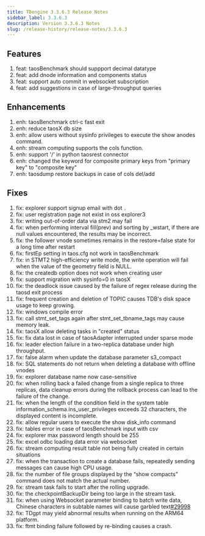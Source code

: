 ```yaml
---
title: TDengine 3.3.6.3 Release Notes
sidebar_label: 3.3.6.3
description: Version 3.3.6.3 Notes
slug: /release-history/release-notes/3.3.6.3
---
```


## Features
  1. feat: taosBenchmark should suppport decimal datatype
  2. feat: add dnode information and components status
  3. feat: support auto commit in websocket subscription
  4. feat: add suggestions in case of large-throughput queries

## Enhancements
  1. enh: taosBenchmark ctrl-c fast exit
  2. enh: reduce taosX db size
  3. enh: allow users without sysinfo privileges to execute the show anodes command.
  4. enh: stream computing supports the cols function.
  5. enh: support '/' in python taosrest connector
  6. enh: changed the keyword for composite primary keys from "primary key" to "composite key" 
  7. enh: taosdump restore backups in case of cols del/add

## Fixes
  1. fix: explorer support signup email with dot `.`
  2. fix: user registration page not exist in oss explorer3
  3. fix: writing out-of-order data via stm2 may fail
  4. fix: when performing interval fill(prev) and sorting by _wstart, if there are null values encountered, the results may be incorrect.
  5. fix: the follower vnode sometimes remains in the restore=false state for a long time after restart
  6. fix: firstEp setting in taos.cfg not work in taosBenchmark
  7. fix: in STMT2 high-efficiency write mode, the write operation will fail when the value of the geometry field is NULL.
  8. fix: the createdb option does not work when creating user
  9. fix: support migration with sysinfo=0 in taosX
 10. fix: the deadlock issue caused by the failure of regex release during the taosd exit process
 11. fix: frequent creation and deletion of TOPIC causes TDB's disk space usage to keep growing.
 12. fix: windows compile error
 13. fix: call stmt_set_tags again after stmt_set_tbname_tags may cause memory leak.
 14. fix: taosX allow deleting tasks in "created" status
 15. fix: fix data lost in case of taosAdapter interrupted under sparse mode
 16. fix: leader election failure in a two-replica database under high throughput.
 17. fix: false alarm when update the database parameter s3_compact
 18. fix: SQL statements do not return when deleting a database with offline vnodes
 19. fix: explorer database name now case-sensitive
 20. fix: when rolling back a failed change from a single replica to three replicas, data cleanup errors during the rollback process can lead to the failure of the change.
 21. fix: when the length of the condition field in the system table information_schema.ins_user_privileges exceeds 32 characters, the displayed content is incomplete.
 22. fix: allow regular users to execute the show disk_info command
 23. fix: tables error in case of taosBenchmark input with csv
 24. fix: explorer max password length should be 255
 25. fix: excel odbc loading data error via websocket
 26. fix: stream computing result table not being fully created in certain situations
 27. fix: when the transaction to create a database fails, repeatedly sending messages can cause high CPU usage.
 28. fix: the number of file groups displayed by the “show compacts” command does not match the actual number.
 29. fix: stream task fails to start after the rolling upgrade.
 30. fix: the checkpointBackupDir being too large in the stream task.
 31. fix: when using Websocket parameter binding to batch write data, Chinese characters in subtable names will cause garbled text[#29998](https://github.com/taosdata/TDengine/issues/29998)
 32. fix: TDgpt may yield abnormal results when running on the ARM64 platform.
 33. fix: ftmt binding failure followed by re-binding causes a crash.

